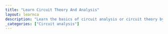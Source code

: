```yaml
---
title: "Learn Circuit Theory And Analysis"
layout: learnca
description: "Learn the basics of circuit analysis or circuit theory by limiting the boring stuffs"
_categories: ["Circuit analysis"]
---
```

